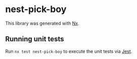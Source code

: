 # nest-pick-boy

This library was generated with [Nx](https://nx.dev).

## Running unit tests

Run `nx test nest-pick-boy` to execute the unit tests via [Jest](https://jestjs.io).
